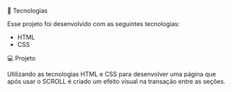 🚀 Tecnologias

Esse projeto foi desenvolvido com as seguintes tecnologias:

- HTML
- CSS

💻 Projeto

Utilizando as tecnologias HTML e CSS para desenvolver uma página que após usar o SCROLL é criado um efeito visual na transação entre as seções.
